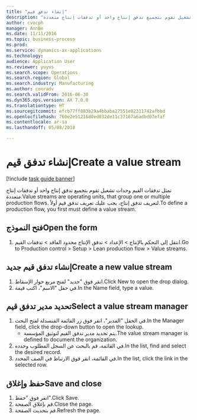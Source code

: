 ```yaml
--- 
title: "إنشاء تدفق قيم"
description: "تمثل تدفقات القيم وحدات تشغيل تقوم بتجميع تدفق إنتاج واحد أو تدفقات إنتاج متعددة."
author: cvocph
manager: AnnBe
ms.date: 11/11/2016
ms.topic: business-process
ms.prod: 
ms.service: dynamics-ax-applications
ms.technology: 
audience: Application User
ms.reviewer: yuyus
ms.search.scope: Operations
ms.search.region: Global
ms.search.industry: Manufacturing
ms.author: conradv
ms.search.validFrom: 2016-06-30
ms.dyn365.ops.version: AX 7.0.0
ms.translationtype: HT
ms.sourcegitcommit: efcb77ff883b29a4bbaba27551e02311742afbbd
ms.openlocfilehash: 760e2e51216d0ed032de11c37167a6adbd07efaf
ms.contentlocale: ar-sa
ms.lasthandoff: 05/08/2018

---
```

# <a name="create-a-value-stream"></a><span data-ttu-id="5e86d-103">إنشاء تدفق قيم</span><span class="sxs-lookup"><span data-stu-id="5e86d-103">Create a value stream</span></span>

[!include [task guide banner](../../includes/task-guide-banner.md)]

<span data-ttu-id="5e86d-104">تمثل تدفقات القيم وحدات تشغيل تقوم بتجميع تدفق إنتاج واحد أو تدفقات إنتاج متعددة.</span><span class="sxs-lookup"><span data-stu-id="5e86d-104">Value streams are operating units, that group one or multiple production flows.</span></span> <span data-ttu-id="5e86d-105">لتعريف تدفق إنتاج، يجب عليك تعريف تدفق قيم أولاً.</span><span class="sxs-lookup"><span data-stu-id="5e86d-105">To define a production flow, you first must define a value stream.</span></span>


## <a name="open-the-form"></a><span data-ttu-id="5e86d-106">فتح النموذج</span><span class="sxs-lookup"><span data-stu-id="5e86d-106">Open the form</span></span>
1. <span data-ttu-id="5e86d-107">انتقل إلى التحكم بالإنتاج > الإعداد > تدفق الإنتاج محدود الفاقد > تدفقات القيم.</span><span class="sxs-lookup"><span data-stu-id="5e86d-107">Go to Production control > Setup > Lean production flow > Value streams.</span></span>

## <a name="create-a-new-value-stream"></a><span data-ttu-id="5e86d-108">إنشاء تدفق قيم جديد</span><span class="sxs-lookup"><span data-stu-id="5e86d-108">Create a new value stream</span></span>
1. <span data-ttu-id="5e86d-109">انقر فوق "جديد" لفتح مربع حوار الإسقاط‬.</span><span class="sxs-lookup"><span data-stu-id="5e86d-109">Click New to open the drop dialog.</span></span>
2. <span data-ttu-id="5e86d-110">في حقل "الاسم"، اكتب قيمة.</span><span class="sxs-lookup"><span data-stu-id="5e86d-110">In the Name field, type a value.</span></span>

## <a name="select-a-value-stream-manager"></a><span data-ttu-id="5e86d-111">تحديد مدير تدفق قيم</span><span class="sxs-lookup"><span data-stu-id="5e86d-111">Select a value stream manager</span></span>
1. <span data-ttu-id="5e86d-112">في الحقل "المدير"، انقر فوق زر القائمة المنسدلة لفتح البحث.</span><span class="sxs-lookup"><span data-stu-id="5e86d-112">In the Manager field, click the drop-down button to open the lookup.</span></span>
    * <span data-ttu-id="5e86d-113">يتم تحديد مدير تدفق القيم لتوثيق المؤسسة.</span><span class="sxs-lookup"><span data-stu-id="5e86d-113">The value stream manager is defined to document the organization.</span></span>  
2. <span data-ttu-id="5e86d-114">في القائمة، قم بالبحث عن السجل المطلوب وحدده.</span><span class="sxs-lookup"><span data-stu-id="5e86d-114">In the list, find and select the desired record.</span></span>
3. <span data-ttu-id="5e86d-115">في القائمة، انقر فوق الارتباط في الصف المحدد.</span><span class="sxs-lookup"><span data-stu-id="5e86d-115">In the list, click the link in the selected row.</span></span>

## <a name="save-and-close"></a><span data-ttu-id="5e86d-116">حفظ وإغلاق</span><span class="sxs-lookup"><span data-stu-id="5e86d-116">Save and close</span></span>
1. <span data-ttu-id="5e86d-117">انقر فوق "حفظ".</span><span class="sxs-lookup"><span data-stu-id="5e86d-117">Click Save.</span></span>
2. <span data-ttu-id="5e86d-118">قم بإغلاق الصفحة.</span><span class="sxs-lookup"><span data-stu-id="5e86d-118">Close the page.</span></span>
3. <span data-ttu-id="5e86d-119">قم بتحديث الصفحة.</span><span class="sxs-lookup"><span data-stu-id="5e86d-119">Refresh the page.</span></span>



